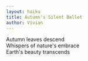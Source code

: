 ```yaml
---
layout: haiku
title: Autumn's Silent Ballet
author: Vivian
---
```


Autumn leaves descend  <br>
Whispers of nature's embrace  <br>
Earth's beauty transcends  <br>
